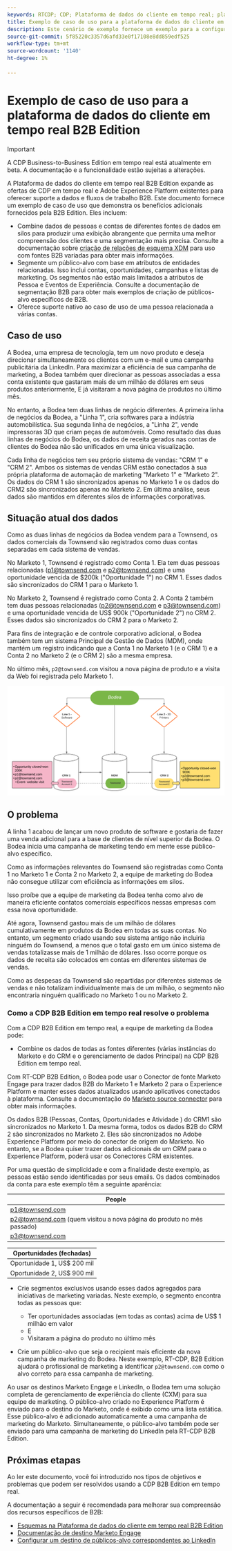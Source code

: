 ```yaml
---
keywords: RTCDP; CDP; Plataforma de dados do cliente em tempo real; plataforma de dados do cliente em tempo real; cdp em tempo real; cdp; rtcdp
title: Exemplo de caso de uso para a plataforma de dados do cliente em tempo real B2B Edition
description: Este cenário de exemplo fornece um exemplo para a configuração da implementação da Plataforma de dados do cliente em tempo real B2B Edition.
source-git-commit: 5f85220c3357d6afd33e0f17108e8dd859edf525
workflow-type: tm+mt
source-wordcount: '1140'
ht-degree: 1%

---
```


# Exemplo de caso de uso para a plataforma de dados do cliente em tempo real B2B Edition

>[!IMPORTANT]
>
>A CDP Business-to-Business Edition em tempo real está atualmente em beta. A documentação e a funcionalidade estão sujeitas a alterações.

A Plataforma de dados do cliente em tempo real B2B Edition expande as ofertas de CDP em tempo real e Adobe Experience Platform existentes para oferecer suporte a dados e fluxos de trabalho B2B. Este documento fornece um exemplo de caso de uso que demonstra os benefícios adicionais fornecidos pela B2B Edition. Eles incluem:

- Combine dados de pessoas e contas de diferentes fontes de dados em silos para produzir uma exibição abrangente que permita uma melhor compreensão dos clientes e uma segmentação mais precisa. Consulte a documentação sobre [criação de relações de esquema XDM](./schemas/b2b.md) para uso com fontes B2B variadas para obter mais informações.
- Segmente um público-alvo com base em atributos de entidades relacionadas. Isso inclui contas, oportunidades, campanhas e listas de marketing. Os segmentos não estão mais limitados a atributos de Pessoa e Eventos de Experiência. Consulte a documentação de segmentação B2B para obter mais exemplos de criação de públicos-alvo específicos de B2B.
   <!-- PLACEHOLDER [B2B segmentation documentation]()  -->
- Oferece suporte nativo ao caso de uso de uma pessoa relacionada a várias contas.

## Caso de uso

A Bodea, uma empresa de tecnologia, tem um novo produto e deseja direcionar simultaneamente os clientes com um e-mail e uma campanha publicitária da LinkedIn. Para maximizar a eficiência de sua campanha de marketing, a Bodea também quer direcionar as pessoas associadas a essa conta existente que gastaram mais de um milhão de dólares em seus produtos anteriormente, E já visitaram a nova página de produtos no último mês.

No entanto, a Bodea tem duas linhas de negócio diferentes. A primeira linha de negócios da Bodea, a &quot;Linha 1&quot;, cria softwares para a indústria automobilística. Sua segunda linha de negócios, a &quot;Linha 2&quot;, vende impressoras 3D que criam peças de automóveis. Como resultado das duas linhas de negócios do Bodea, os dados de receita gerados nas contas de clientes do Bodea não são unificados em uma única visualização.

Cada linha de negócios tem seu próprio sistema de vendas: &quot;CRM 1&quot; e &quot;CRM 2&quot;. Ambos os sistemas de vendas CRM estão conectados à sua própria plataforma de automação de marketing &quot;Marketo 1&quot; e &quot;Marketo 2&quot;. Os dados do CRM 1 são sincronizados apenas no Marketo 1 e os dados do CRM2 são sincronizados apenas no Marketo 2. Em última análise, seus dados são mantidos em diferentes silos de informações corporativas.

<!-- ![lines of business diagram](./assets/lines-of-business.png) -->

## Situação atual dos dados

Como as duas linhas de negócios da Bodea vendem para a Townsend, os dados comerciais da Townsend são registrados como duas contas separadas em cada sistema de vendas.

No Marketo 1, Townsend é registrado como Conta 1. Ela tem duas pessoas relacionadas (p1@townsend.com e p2@townsend.com) e uma oportunidade vencida de $200k (&quot;Oportunidade 1&quot;) no CRM 1. Esses dados são sincronizados do CRM 1 para o Marketo 1.

No Marketo 2, Townsend é registrado como Conta 2. A Conta 2 também tem duas pessoas relacionadas (p2@townsend.com e p3@townsend.com) e uma oportunidade vencida de US$ 900k (&quot;Oportunidade 2&quot;) no CRM 2. Esses dados são sincronizados do CRM 2 para o Marketo 2.

Para fins de integração e de controle corporativo adicional, o Bodea também tem um sistema Principal de Gestão de Dados (MDM), onde mantém um registro indicando que a Conta 1 no Marketo 1 (e o CRM 1) e a Conta 2 no Marketo 2 (e o CRM 2) são a mesma empresa.

No último mês, `p2@townsend.com` visitou a nova página de produto e a visita da Web foi registrada pelo Marketo 1.

![diagrama de informações da conta](./assets/account-info.png)

## O problema

A linha 1 acabou de lançar um novo produto de software e gostaria de fazer uma venda adicional para a base de clientes de nível superior da Bodea. O Bodea inicia uma campanha de marketing tendo em mente esse público-alvo específico.

Como as informações relevantes do Townsend são registradas como Conta 1 no Marketo 1 e Conta 2 no Marketo 2, a equipe de marketing do Bodea não consegue utilizar com eficiência as informações em silos.

Isso proíbe que a equipe de marketing da Bodea tenha como alvo de maneira eficiente contatos comerciais específicos nessas empresas com essa nova oportunidade.

Até agora, Townsend gastou mais de um milhão de dólares cumulativamente em produtos da Bodea em todas as suas contas. No entanto, um segmento criado usando seu sistema antigo não incluiria ninguém do Townsend, a menos que o total gasto em um único sistema de vendas totalizasse mais de 1 milhão de dólares. Isso ocorre porque os dados de receita são colocados em contas em diferentes sistemas de vendas.

Como as despesas da Townsend são repartidas por diferentes sistemas de vendas e não totalizam individualmente mais de um milhão, o segmento não encontraria ninguém qualificado no Marketo 1 ou no Marketo 2.

### Como a CDP B2B Edition em tempo real resolve o problema

Com a CDP B2B Edition em tempo real, a equipe de marketing da Bodea pode:

- Combine os dados de todas as fontes diferentes (várias instâncias do Marketo e do CRM e o gerenciamento de dados Principal) na CDP B2B Edition em tempo real.

Com RT-CDP B2B Edition, o Bodea pode usar o Conector de fonte Marketo Engage para trazer dados B2B do Marketo 1 e Marketo 2 para o Experience Platform e manter esses dados atualizados usando aplicativos conectados à plataforma. Consulte a documentação do [Marketo source connector](../sources/connectors/adobe-applications/marketo/marketo.md) para obter mais informações.

Os dados B2B (Pessoas, Contas, Oportunidades e Atividade ) do CRM1 são sincronizados no Marketo 1. Da mesma forma, todos os dados B2B do CRM 2 são sincronizados no Marketo 2. Eles são sincronizados no Adobe Experience Platform por meio do conector de origem do Marketo. No entanto, se a Bodea quiser trazer dados adicionais de um CRM para o Experience Platform, poderá usar os Conectores CRM existentes.

Por uma questão de simplicidade e com a finalidade deste exemplo, as pessoas estão sendo identificadas por seus emails. Os dados combinados da conta para este exemplo têm a seguinte aparência:

| People |
|---|
| p1@townsend.com |
| p2@townsend.com (quem visitou a nova página do produto no mês passado) |
| p3@townsend.com |

| Oportunidades (fechadas) |
|---|
| Oportunidade 1, US$ 200 mil |
| Oportunidade 2, US$ 900 mil |

- Crie segmentos exclusivos usando esses dados agregados para iniciativas de marketing variadas. Neste exemplo, o segmento encontra todas as pessoas que:

   - Ter oportunidades associadas (em todas as contas) acima de US$ 1 milhão em valor
   - E
   - Visitaram a página do produto no último mês

- Crie um público-alvo que seja o recipient mais eficiente da nova campanha de marketing do Bodea. Neste exemplo, RT-CDP, B2B Edition ajudará o profissional de marketing a identificar `p2@townsend.com` como o alvo correto para essa campanha de marketing.

Ao usar os destinos Marketo Engage e LinkedIn, o Bodea tem uma solução completa de gerenciamento de experiência do cliente (CXM) para sua equipe de marketing. O público-alvo criado no Experience Platform é enviado para o destino do Marketo, onde é exibido como uma lista estática. Esse público-alvo é adicionado automaticamente a uma campanha de marketing do Marketo. Simultaneamente, o público-alvo também pode ser enviado para uma campanha de marketing do LinkedIn pela RT-CDP B2B Edition.

## Próximas etapas

Ao ler este documento, você foi introduzido nos tipos de objetivos e problemas que podem ser resolvidos usando a CDP B2B Edition em tempo real.

A documentação a seguir é recomendada para melhorar sua compreensão dos recursos específicos de B2B:

<!-- - [Marketo connector]() -->
- [Esquemas na Plataforma de dados do cliente em tempo real B2B Edition](./schemas/b2b.md)
- [Documentação de destino Marketo Engage](https://experienceleague.adobe.com/docs/experience-platform/destinations/catalog/adobe/marketo-engage.html)
- [Configurar um destino de públicos-alvo correspondentes ao LinkedIn](https://experienceleague.adobe.com/docs/experience-platform/destinations/catalog/social/linkedin.html#connect)

<!-- PLACEHOLDER -->
<!-- - [Account Profiles]() -->
<!-- - [B2B Segmentation examples]() -->
<!-- PLACEHOLDERS to tutorial / account profiles / B2B connectors / segmentation examples -->
